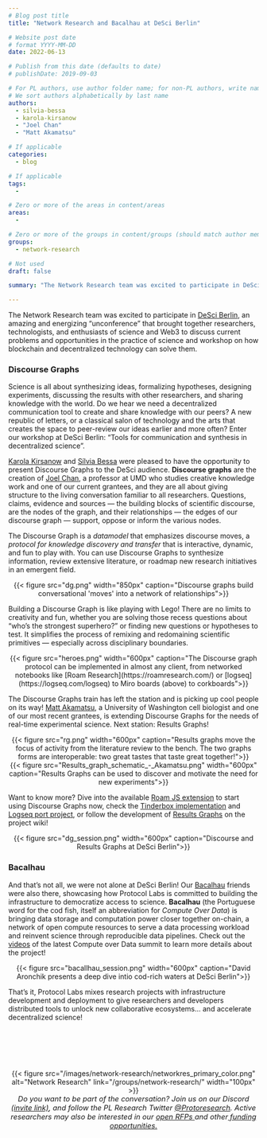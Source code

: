 ```yaml
---
# Blog post title
title: "Network Research and Bacalhau at DeSci Berlin"

# Website post date
# format YYYY-MM-DD
date: 2022-06-13

# Publish from this date (defaults to date)
# publishDate: 2019-09-03

# For PL authors, use author folder name; for non-PL authors, write name as in paper within ""
# We sort authors alphabetically by last name
authors:
  - silvia-bessa
  - karola-kirsanow
  - "Joel Chan"
  - "Matt Akamatsu"

# If applicable
categories:
  - blog

# If applicable
tags:
  -

# Zero or more of the areas in content/areas
areas:
  -

# Zero or more of the groups in content/groups (should match author membership)
groups:
  - network-research

# Not used
draft: false

summary: "The Network Research team was excited to participate in DeSci Berlin, an amazing and very energized “unconference” that brought together researchers, technologists, and enthusiasts of science and web3 to discuss current problems and opportunities in the practice of science and workshop on how blockchain and decentralized technology can solve them."

---
```


The Network Research team was excited to participate in [DeSci Berlin](https://www.desci.berlin/), an amazing and energizing “unconference” that brought together researchers, technologists, and enthusiasts of science and Web3 to discuss current problems and opportunities in the practice of science and workshop on how blockchain and decentralized technology can solve them.

### Discourse Graphs

Science is all about synthesizing ideas, formalizing hypotheses, designing experiments, discussing the results with other researchers, and sharing knowledge with the world. Do we hear we need a decentralized communication tool to create and share knowledge with our peers? A new republic of letters, or a classical salon of technology and the arts that creates the space to peer-review our ideas earlier and more often? Enter our workshop at DeSci Berlin:  “Tools for communication and synthesis in decentralized science”.

[Karola Kirsanow](/authors/karola-kirsanow/) and [Sílvia Bessa](/authors/silvia-bessa/) were pleased to have the opportunity to present Discourse Graphs to the DeSci audience. **Discourse graphs** are the creation of [Joel Chan](http://joelchan.me/), a professor at UMD who studies creative knowledge work and one of our current grantees,  and they are all about giving structure to the living conversation familiar to all researchers. Questions, claims, evidence and sources — the building blocks of scientific discourse, are the nodes of the graph,  and their relationships — the edges of our discourse graph — support, oppose or inform the various nodes.

The Discourse Graph is a *datamodel*  that emphasizes discourse moves, a *protocol for knowledge discovery and transfer* that is interactive, dynamic, and fun to play with. You can use Discourse Graphs to synthesize information, review extensive literature, or roadmap new research initiatives in an emergent field.

<center>{{< figure src="dg.png" width="850px" caption="Discourse graphs build conversational 'moves' into a network of relationships">}}</center>

Building a Discourse Graph is like playing with Lego! There are no limits to creativity and fun, whether you are solving those recess questions about “who’s the strongest superhero?”  or finding new questions or hypotheses to test. It simplifies the process of remixing and redomaining scientific primitives — especially across disciplinary boundaries.


<center>{{< figure src="heroes.png" width="600px" caption="The Discourse graph protocol can be implemented in almost any client, from networked notebooks like [Roam Research](https://roamresearch.com/) or [logseq](https://logseq.com/logseq) to Miro boards (above) to corkboards">}}</center>

The Discourse Graphs train has left the station and is picking up cool people on its way! [Matt Akamatsu](https://www.biology.washington.edu/people/profile/matthew-akamatsu?qt-related_content=0), a University of Washington cell biologist and one of our most recent grantees, is extending Discourse Graphs for the needs of real-time experimental science. Next station: Results Graphs!

<center>{{< figure src="rg.png" width="600px" caption="Results graphs move the focus of activity from the literature review to the bench. The two graphs forms are  interoperable: two great tastes that taste great together!">}}</center>

<center>{{< figure src="Results_graph_schematic_-_Akamatsu.png" width="600px" caption="Results Graphs can be used to discover and motivate the need for new experiments">}}</center>

Want to know more?  Dive into the available [Roam JS extension](https://oasis-lab.gitbook.io/roamresearch-discourse-graph-extension/fundamentals/what-is-a-discourse-graph) to start using Discourse Graphs now, check the [Tinderbox implementation](https://forum.eastgate.com/t/literature-review-with-tinderbox/5721) and [Logseq port project](https://qwxlea.github.io/#/page/logseq%20discourse%20graph), or follow the development of [Results Graphs](https://wiki.invisible.college/projects/resultsgraph) on the project wiki!

<center>{{< figure src="dg_session.png" width="600px" caption="Discourse and Results Graphs at DeSci Berlin">}}</center>


### Bacalhau

And that’s not all, we were not alone at DeSci Berlin! Our [Bacalhau](https://bacalhau.org) friends were also there, showcasing how Protocol Labs is committed to building the infrastructure to democratize access to science. **Bacalhau** (the Portuguese word for the cod fish, itself an abbreviation for *Compute Over Data*) is bringing data storage and computation power closer together on-chain, a network of open compute resources to serve a data processing workload and reinvent science through reproducible data pipelines. Check out the [videos](https://www.youtube.com/watch?v=WnTlwXHhbcI&list=PLhuBigpl7lqsg9s4l9TXiIX5vemchi5kz) of the latest Compute over Data summit to learn more details about the project!

<center>{{< figure src="bacallhau_session.png" width="600px" caption="David Aronchik presents a deep dive intio cod-rich waters at DeSci Berlin">}}</center>

That’s it, Protocol Labs mixes research projects with infrastructure development and deployment to give researchers and developers distributed tools to unlock new collaborative ecosystems… and accelerate decentralized science!

<br> </br>
<br> </br>

<center>{{< figure src="/images/network-research/networkres_primary_color.png" alt="Network Research" link="/groups/network-research/" width="100px" >}}</center>

<center style=font-size:11pt><i> Do you want to be part of the conversation? Join us on our Discord <a href="https://discord.gg/lodestar-network-goods">(invite link)</a>, and follow the PL Research Twitter <a href="https://twitter.com/ProtoResearch"> @Protoresearch</a>. Active researchers may also be interested in our <a href="https://github.com/protocol/research-grants"> open RFPs </a> and other<a href="https://grants.protocol.ai"> funding opportunities. </a></i></center>